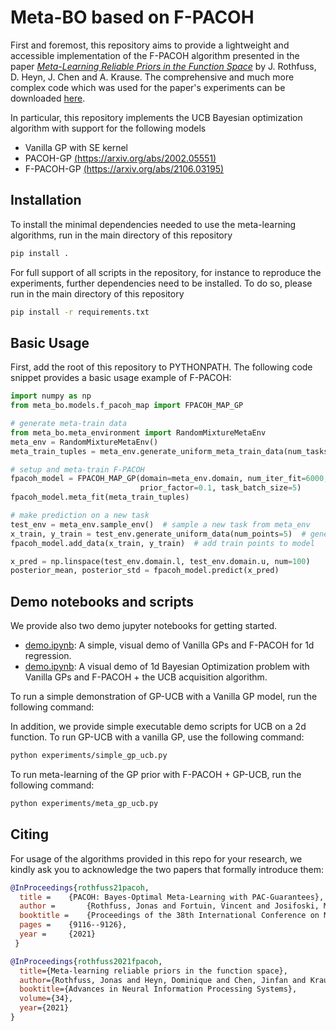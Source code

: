 # Meta-BO based on F-PACOH
First and foremost, this repository aims to provide a lightweight and accessible implementation of the F-PACOH algorithm
presented in the paper [*Meta-Learning Reliable Priors in the Function Space*](https://arxiv.org/abs/2106.03195) by J. Rothfuss, D. Heyn, J. Chen and A. Krause.
The comprehensive and much more complex code which was used for the paper's experiments can be downloaded [here](https://www.dropbox.com/sh/n2thesjq87sh66j/AACg-HKMl1NhQpaMOHvvUEOfa?dl=0).

In particular, this repository implements the UCB Bayesian optimization algorithm with support for the following models
* Vanilla GP with SE kernel
* PACOH-GP [(https://arxiv.org/abs/2002.05551)](https://arxiv.org/abs/2002.05551)
* F-PACOH-GP [(https://arxiv.org/abs/2106.03195)](https://arxiv.org/abs/2106.03195)

## Installation
To install the minimal dependencies needed to use the meta-learning algorithms, run in the main directory of this repository
```bash
pip install .
``` 

For full support of all scripts in the repository, for instance to reproduce the experiments, further dependencies need to be installed. 
To do so, please run in the main directory of this repository 
```bash
pip install -r requirements.txt
``` 


## Basic Usage
First, add the root of this repository to PYTHONPATH. 
The following code snippet provides a basic usage example of F-PACOH:

```python
import numpy as np
from meta_bo.models.f_pacoh_map import FPACOH_MAP_GP

# generate meta-train data
from meta_bo.meta_environment import RandomMixtureMetaEnv
meta_env = RandomMixtureMetaEnv()
meta_train_tuples = meta_env.generate_uniform_meta_train_data(num_tasks=20, num_points_per_task=10)

# setup and meta-train F-PACOH
fpacoh_model = FPACOH_MAP_GP(domain=meta_env.domain, num_iter_fit=6000, weight_decay=1e-4,
                             prior_factor=0.1, task_batch_size=5)
fpacoh_model.meta_fit(meta_train_tuples)

# make prediction on a new task
test_env = meta_env.sample_env()  # sample a new task from meta_env
x_train, y_train = test_env.generate_uniform_data(num_points=5)  # generate train points
fpacoh_model.add_data(x_train, y_train)  # add train points to model

x_pred = np.linspace(test_env.domain.l, test_env.domain.u, num=100)
posterior_mean, posterior_std = fpacoh_model.predict(x_pred)
```

## Demo notebooks and scripts

We provide also two demo jupyter notebooks for getting started.
* [demo.ipynb](demo.ipynb): A simple, visual demo of Vanilla GPs and F-PACOH for 1d regression.
* [demo.ipynb](demo.ipynb): A visual demo of 1d Bayesian Optimization problem with Vanilla GPs and F-PACOH + the UCB acquisition algorithm.

To run a simple demonstration of GP-UCB with a Vanilla GP model, run the following command:

In addition, we provide simple executable demo scripts for UCB on a 2d function. To run GP-UCB with a vanilla GP, use the following command:
```bash
python experiments/simple_gp_ucb.py
``` 

To run meta-learning of the GP prior with F-PACOH + GP-UCB, run the following command:

```bash
python experiments/meta_gp_ucb.py
``` 

## Citing
For usage of the algorithms provided in this repo for your research,
we kindly ask you to acknowledge the two papers that formally introduce them:
```bibtex
@InProceedings{rothfuss21pacoh,
  title = 	 {PACOH: Bayes-Optimal Meta-Learning with PAC-Guarantees},
  author =       {Rothfuss, Jonas and Fortuin, Vincent and Josifoski, Martin and Krause, Andreas},
  booktitle = 	 {Proceedings of the 38th International Conference on Machine Learning},
  pages = 	 {9116--9126},
  year = 	 {2021}
 }

@InProceedings{rothfuss2021fpacoh,
  title={Meta-learning reliable priors in the function space},
  author={Rothfuss, Jonas and Heyn, Dominique and Chen, Jinfan and Krause, Andreas},
  booktitle={Advances in Neural Information Processing Systems},
  volume={34},
  year={2021}
}
```